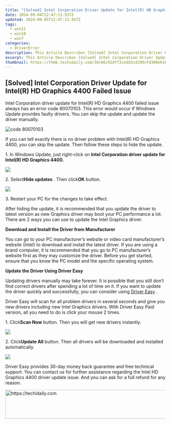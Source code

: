 ```yaml
---
title: "[Solved] Intel Corporation Driver Update for Intel(R) HD Graphics 4400 Failed Issue"
date: 2024-09-04T12:47:13.937Z
updated: 2024-09-05T12:47:13.937Z
tags:
  - win11
  - win10
  - win7
categories:
  - DriverError
description: This Article Describes [Solved] Intel Corporation Driver Update for Intel(R) HD Graphics 4400 Failed Issue
excerpt: This Article Describes [Solved] Intel Corporation Driver Update for Intel(R) HD Graphics 4400 Failed Issue
thumbnail: https://thmb.techidaily.com/3dcb6c62df72cedd3cd399cfd308e616854c3b7c72efe6f7be7ff8eafc610cc4.jpg
---
```


## [Solved] Intel Corporation Driver Update for Intel(R) HD Graphics 4400 Failed Issue

 Intel Corporation driver update for Intel(R) HD Graphics 4400 failed issue always has an error code 80070103\. This error would occur if Windows Update provides faulty drivers. You can skip the update and update the driver manually.
  
![code 80070103](https://images.drivereasy.com/wp-content/uploads/2016/09/img_57e9f3c075f7b.jpg)
  
 If you can tell exactly there is no driver problem with Intel(R) HD Graphics 4400, you can skip the update. Then follow these steps to hide the update.  
  
 1\. In Windows Update, just right-click on   **Intel Corporation driver update for Intel(R) HD Graphics 4400.**
  
![](https://images.drivereasy.com/wp-content/uploads/2016/09/img_57ea34b292bc4.png)

 2\. Select**Hide updates** . Then click**OK** button.  
  
![](https://images.drivereasy.com/wp-content/uploads/2016/09/img_57e9f69cbabe9.png)
  
 3\. Restart your PC for the changes to take effect.  
  
 After hiding the update, it is recommended that you update the driver to latest version as new Graphics driver may boot your PC performance a lot. There are 2 ways you can use to update the Intel Graphics driver.
  
**Download and Install the Driver from Manufacturer**
  
 You can go to your PC manufacturer’s website or video card manufacturer’s website (Intel) to download and install the latest driver. If you are using a brand computer, it is recommended that you go to PC manufacturer’s website first as they may customize the driver. Before you get started, ensure that you know the PC model and the specific operating system.  
  
**Update the Driver Using Driver Easy**
  
 Updating drivers manually may take forever. It is possible that you still don’t find correct drivers after spending a lot of time on it. If you want to update the driver quickly and successfully, you can consider using [Driver Easy](https://tools.techidaily.com/drivereasy/download/) .

 Driver Easy will scan for all problem drivers in several seconds and give you new drivers including new Intel Graphics drivers. With Driver Easy Paid version, all you need to do is click your mouse 2 times.
  
 1\. Click**Scan Now** button. Then you will get new drivers instantly.  
  
![](https://images.drivereasy.com/wp-content/uploads/2017/04/img_58f08de20e5c1.png)

 2\. Click**Update All** button. Then all drivers will be downloaded and installed automatically.  

![](https://images.drivereasy.com/wp-content/uploads/2017/04/img_58f08fb0e2a9b.jpg)

 Driver Easy provides 30-day money back guarantee and free technical support. You can contact us for further assistance regarding the Intel HD Graphics 4400 driver update issue. And you can ask for a full refund for any reason.

<ins class="adsbygoogle"
     style="display:block"
     data-ad-format="autorelaxed"
     data-ad-client="ca-pub-7571918770474297"
     data-ad-slot="1223367746"></ins>



<ins class="adsbygoogle"
     style="display:block"
     data-ad-client="ca-pub-7571918770474297"
     data-ad-slot="8358498916"
     data-ad-format="auto"
     data-full-width-responsive="true"></ins>





<!-- affiliate ads begin -->
<a href="https://appsumo.8odi.net/c/5597632/2118320/7443" target="_top" id="2118320">
  <img src="//a.impactradius-go.com/display-ad/7443-2118320" border="0" alt="https://techidaily.com" width="728" height="90"/>
</a>
<img height="0" width="0" src="https://appsumo.8odi.net/i/5597632/2118320/7443" style="position:absolute;visibility:hidden;" border="0" />
<!-- affiliate ads end -->